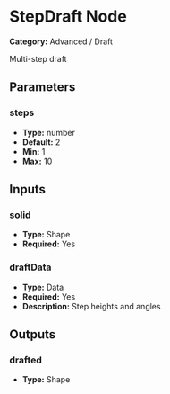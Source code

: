 
# StepDraft Node

**Category:** Advanced / Draft

Multi-step draft

## Parameters


### steps
- **Type:** number
- **Default:** 2
- **Min:** 1
- **Max:** 10



## Inputs


### solid
- **Type:** Shape
- **Required:** Yes



### draftData
- **Type:** Data
- **Required:** Yes
- **Description:** Step heights and angles


## Outputs


### drafted
- **Type:** Shape




